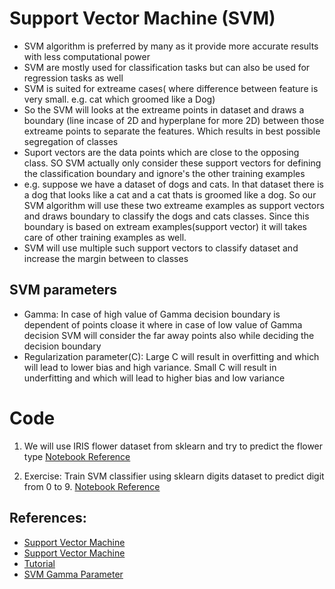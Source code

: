 
# Support Vector Machine (SVM)
* SVM algorithm is preferred by many as it provide more accurate results with less computational power
* SVM are mostly used for classification tasks but can also be used for regression tasks as well
* SVM is suited for extreame cases( where difference between feature is very small. e.g. cat which groomed like a Dog)
* So the SVM will looks at the extreame points in dataset and draws a boundary (line incase of 2D and hyperplane for more 2D) between those extreame points to separate the features. Which results in best possible segregation of classes
* Suport vectors are the data points which are close to the opposing class. SO SVM actually only consider these support vectors for defining the classification boundary and ignore's the other training examples
* e.g. suppose we have a dataset of dogs and cats. In that dataset there is a dog that looks like a cat and a cat thats is groomed like a dog. So our SVM algorithm will use these two extreame examples as support vectors and draws boundary to classify the dogs and cats classes. Since this boundary is based on extream examples(support vector) it will takes care of other training examples as well.
* SVM will use multiple such support vectors to classify dataset and increase the margin between to classes

## SVM parameters
* Gamma: In case of high value of Gamma decision boundary is dependent of points cloase it where in case of low value of Gamma decision SVM will consider the far away points also while deciding the decision boundary
* Regularization parameter(C): Large C will result in overfitting and which will lead to lower bias and high variance. Small C will result in underfitting and which will lead to higher bias and low variance

# Code
 1. We will use IRIS flower dataset from sklearn and try to predict the flower type
    [Notebook Reference](Support_Vector_Machine.ipynb)
    
 2. Exercise: Train SVM classifier using sklearn digits dataset to predict digit from 0 to 9.
    [Notebook Reference](Exercise_Support_Vector_Machine.ipynb)  

## References:

* [Support Vector Machine](https://youtu.be/FB5EdxAGxQg)
* [Support Vector Machine](https://youtu.be/Y6RRHw9uN9o)
* [Tutorial](https://towardsdatascience.com/support-vector-machine-introduction-to-machine-learning-algorithms-934a444fca47)
* [SVM Gamma Parameter](https://youtu.be/m2a2K4lprQw)
